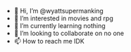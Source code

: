 - 👋 Hi, I’m @wyattsupermanking
- 👀 I’m interested in movies and rpg
- 🌱 I’m currently learning nothing
- 💞️ I’m looking to collaborate on no one
- 📫 How to reach me IDK

<!---
wyattsupermanking/wyattsupermanking is a ✨ special ✨ repository because its `README.md` (this file) appears on your GitHub profile.
You can click the Preview link to take a look at your changes.
--->
